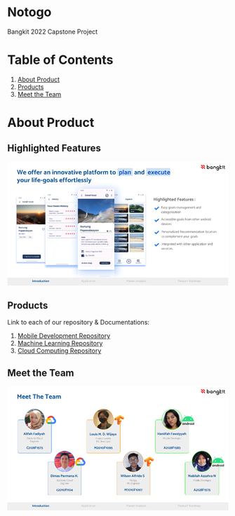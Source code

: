 # Notogo
Bangkit 2022 Capstone Project

# Table of Contents 
1. [About Product](#About-Product)
2. [Products](#Products)
3. [Meet the Team](#Meet-the-Team)

# About Product
## Highlighted Features
![](https://github.com/louis-not/Bangkit-Notogo/blob/main/img/Product%20Features.png)


## Products
Link to each of our repository & Documentations:
1. [Mobile Development Repository](https://github.com/nabilah1001/Notogo-MD)
2. [Machine Learning Repository](https://github.com/louis-not/Notogo-ML)
3. [Cloud Computing Repository](https://github.com/dhamthadi12/Notogo-CC)


## Meet the Team
![](https://github.com/louis-not/Bangkit-Notogo/blob/main/img/Meet_the_team.png)
